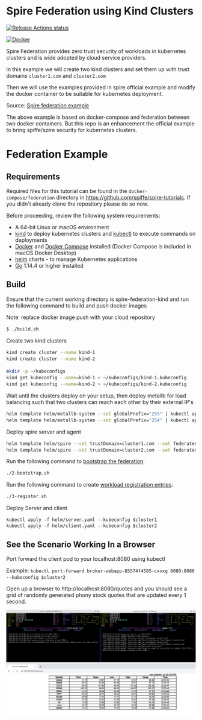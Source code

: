 # Spire Federation using Kind Clusters

[![Release Actions status](https://github.com/nishantapatil3/spire-federation-kind/workflows/Release/badge.svg)](https://github.com/nishantapatil3/spire-federation-kind/actions/workflows/release.yml)

[![Docker](https://badgen.net/badge/icon/docker?icon=docker&label=spire-federation-kind)](https://hub.docker.com/r/nishantapatil3/spire-federation-kind)


Spire Federation provides zero trust security of workloads in kubernetes clusters and is wide adopted by cloud service
providers.

In this example we will create two kind clusters and set them up with trust domains `cluster1.com` and `cluster2.com`

Then we will use the examples provided in spire official example and modify the docker container to be suitable
for kubernetes deployment.

Source: [Spire federation example](https://github.com/spiffe/spire-tutorials/tree/master/docker-compose/federation)

The above example is based on docker-compose and federation between two docker containers. But this repo is an enhancement
the official example to bring spiffe/spire security for kubernetes clusters.

# Federation Example

## Requirements

Required files for this tutorial can be found in the `docker-compose/federation` directory in https://github.com/spiffe/spire-tutorials. If you didn't already clone the repository please do so now.

Before proceeding, review the following system requirements:
- A 64-bit Linux or macOS environment
- [kind](https://kind.sigs.k8s.io/) to deploy kubernetes clusters and [kubectl](https://kubernetes.io/docs/tasks/tools/) to execute commands on deployments
- [Docker](https://docs.docker.com/get-docker/) and [Docker Compose](https://docs.docker.com/compose/install/) installed (Docker Compose is included in macOS Docker Desktop)
- [helm](https://helm.sh/) charts - to manage Kubernetes applications
- [Go](https://golang.org/dl/) 1.14.4 or higher installed

## Build

Ensure that the current working directory is spire-federation-kind and run the following command to build and
push docker images

Note: replace docker image push with your cloud repository

```bash
$ ./build.sh
```

Create two kind clusters
```bash
kind create cluster --name kind-1
kind create cluster --name kind-2

mkdir -p ~/kubeconfigs
kind get kubeconfig --name=kind-1 > ~/kubeconfigs/kind-1.kubeconfig
kind get kubeconfig --name=kind-2 > ~/kubeconfigs/kind-2.kubeconfig
```

Wait until the clusters deploy on your setup, then deploy metallb for load balancing such that two clusters
can reach each other by their external IP's
```bash
helm template helm/metallb-system --set globalPrefix="255" | kubectl apply --kubeconfig $cluster1 -f -
helm template helm/metallb-system --set globalPrefix="254" | kubectl apply --kubeconfig $cluster2 -f -
```

Deploy spire server and agent
```bash
helm template helm/spire --set trustDomain=cluster1.com --set federatesWith[0].trustDomain=cluster2.com --set federatesWith[0].address=172.17.254.1 --set federatesWith[0].port=8443 | kubectl apply --kubeconfig $cluster1 -f -
helm template helm/spire --set trustDomain=cluster2.com --set federatesWith[0].trustDomain=cluster1.com --set federatesWith[0].address=172.17.255.1 --set federatesWith[0].port=8443 | kubectl apply --kubeconfig $cluster2 -f -
```

Run the following command to [bootstrap the federation](https://github.com/spiffe/spire-tutorials/blob/master/docker-compose/federation/README.md#bootstrap-federation):
```bash
./2-bootstrap.sh
```

Run the following command to create [workload registration entries](https://github.com/spiffe/spire-tutorials/blob/master/docker-compose/federation/README.md#create-registration-entries-for-federation):
```bash
./3-register.sh
```

Deploy Server and client
```bigquery
kubectl apply -f helm/server.yaml --kubeconfig $cluster1
kubectl apply -f helm/client.yaml --kubeconfig $cluster2
```

## See the Scenario Working In a Browser

Port forward the client pod to your localhost:8080 using kubectl

Example:
`kubectl port-forward broker-webapp-85574f4585-cxvxg 8080:8080 --kubeconfig $cluster2`

Open up a browser to http://localhost:8080/quotes and you should see a grid of randomly generated phony stock quotes that are updated every 1 second.

![k9s-view](./images/k9s-view.png)
![stockbroker-webpage](./images/stockbroker-webpage.png)

